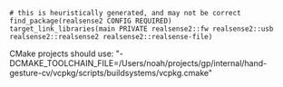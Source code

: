    # this is heuristically generated, and may not be correct
    find_package(realsense2 CONFIG REQUIRED)
    target_link_libraries(main PRIVATE realsense2::fw realsense2::usb realsense2::realsense2 realsense2::realsense-file)

CMake projects should use: "-DCMAKE_TOOLCHAIN_FILE=/Users/noah/projects/gp/internal/hand-gesture-cv/vcpkg/scripts/buildsystems/vcpkg.cmake"
